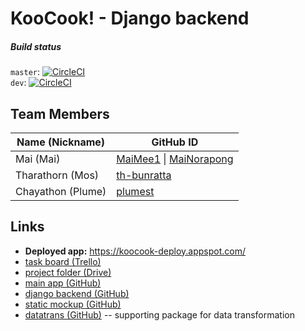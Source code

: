 # KooCook! - Django backend 

##### Build status
`master`: [![CircleCI](https://circleci.com/gh/KooCook/koocook-dj/tree/master.svg?style=svg&circle-token=fd2434f2ab70aacb8216f2242e272abeae57859c)](https://circleci.com/gh/KooCook/koocook-dj/tree/master)  
`dev`: [![CircleCI](https://circleci.com/gh/KooCook/koocook-dj/tree/dev.svg?style=svg&circle-token=fd2434f2ab70aacb8216f2242e272abeae57859c)](https://circleci.com/gh/KooCook/koocook-dj/tree/dev)

## Team Members

| Name (Nickname)   | GitHub ID |
|-------------------|-----------|
| Mai (Mai)         | [MaiMee1](https://github.com/MaiMee1/) \| [MaiNorapong](https://github.com/MaiNorapong/)
| Tharathorn (Mos)  | [th-bunratta](https://github.com/th-bunratta/)
| Chayathon (Plume) | [plumest](https://github.com/plumest/)

## Links

- **Deployed app:** https://koocook-deploy.appspot.com/
- [task board (Trello)](https://trello.com/b/32svKah9/isp19-koocook)
- [project folder (Drive)](https://drive.google.com/open?id=1GpXj0oaM3n29aJF2YNDhjJwkCqqHa-04)
- [main app (GitHub)](https://github.com/KooCook/koocook/tree/dev)
- [django backend (GitHub)](https://github.com/KooCook/koocook-dj/tree/dev)
- [static mockup (GitHub)](https://github.com/KooCook/koocook-static-mockup/commits/dev/common)
- [datatrans (GitHub)](https://github.com/KooCook/datatrans) -- supporting package for data transformation
